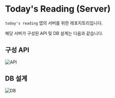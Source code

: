 # Today's Reading (Server)

```today's reading``` 앱의 서버를 위한 레포지토리입니다.

해당 서버가 구성된 API 및 DB 설계는 다음과 같습니다.

## 구성 API
![API](./img/API.png)

## DB 설계
![DB](./img/DB.png)